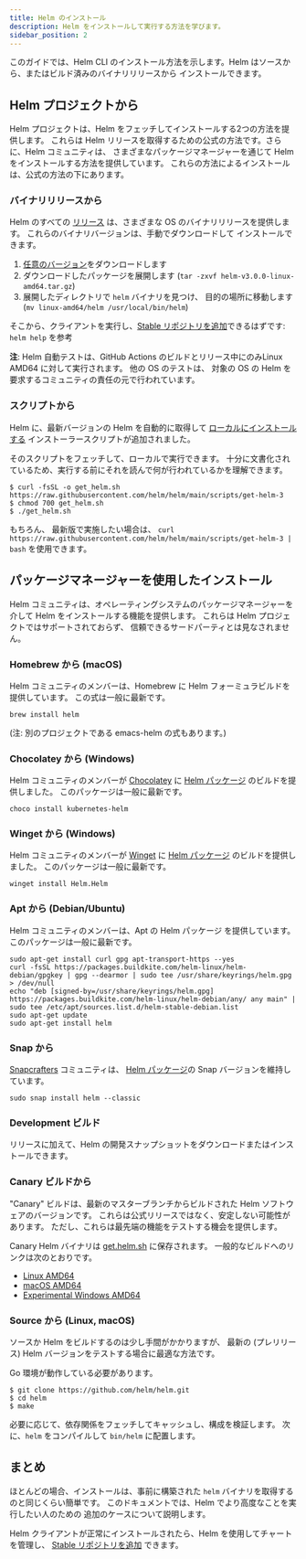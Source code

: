 ```yaml
---
title: Helm のインストール
description: Helm をインストールして実行する方法を学びます。
sidebar_position: 2
---
```


このガイドでは、Helm CLI のインストール方法を示します。Helm はソースから、またはビルド済みのバイナリリリースから
インストールできます。

## Helm プロジェクトから

Helm プロジェクトは、Helm をフェッチしてインストールする2つの方法を提供します。
これらは Helm リリースを取得するための公式の方法です。さらに、Helm コミュニティは、
さまざまなパッケージマネージャーを通じて Helm をインストールする方法を提供しています。
これらの方法によるインストールは、公式の方法の下にあります。

### バイナリリリースから

Helm のすべての [リリース](https://github.com/helm/helm/releases) は、さまざまな OS のバイナリリリースを提供します。
これらのバイナリバージョンは、手動でダウンロードして
インストールできます。

1. [任意のバージョン](https://github.com/helm/helm/releases)をダウンロードします
2. ダウンロードしたパッケージを展開します (`tar -zxvf helm-v3.0.0-linux-amd64.tar.gz`)
3. 展開したディレクトリで `helm` バイナリを見つけ、
   目的の場所に移動します (`mv linux-amd64/helm /usr/local/bin/helm`)

そこから、クライアントを実行し、[Stable リポジトリを追加](/intro/quickstart.md#initialize-a-helm-chart-repository)できるはずです: `helm help` を参考

**注**: Helm 自動テストは、GitHub Actions のビルドとリリース中にのみLinux AMD64 に対して実行されます。
他の OS のテストは、
対象の OS の Helm を要求するコミュニティの責任の元で行われています。

### スクリプトから

Helm に、最新バージョンの Helm を自動的に取得して
[ローカルにインストールする](https://raw.githubusercontent.com/helm/helm/main/scripts/get-helm-3)
インストーラースクリプトが追加されました。

そのスクリプトをフェッチして、ローカルで実行できます。
十分に文書化されているため、実行する前にそれを読んで何が行われているかを理解できます。

```console
$ curl -fsSL -o get_helm.sh https://raw.githubusercontent.com/helm/helm/main/scripts/get-helm-3
$ chmod 700 get_helm.sh
$ ./get_helm.sh
```

もちろん、
最新版で実施したい場合は、
`curl https://raw.githubusercontent.com/helm/helm/main/scripts/get-helm-3 | bash` を使用できます。


## パッケージマネージャーを使用したインストール

Helm コミュニティは、オペレーティングシステムのパッケージマネージャーを介して Helm をインストールする機能を提供します。
これらは Helm プロジェクトではサポートされておらず、
信頼できるサードパーティとは見なされません。

### Homebrew から (macOS)

Helm コミュニティのメンバーは、Homebrew に Helm フォーミュラビルドを提供しています。
この式は一般に最新です。

```console
brew install helm
```

(注: 別のプロジェクトである emacs-helm の式もあります。)

### Chocolatey から (Windows)

Helm コミュニティのメンバーが [Chocolatey](https://chocolatey.org/) に
[Helm パッケージ](https://chocolatey.org/packages/kubernetes-helm) のビルドを提供しました。
このパッケージは一般に最新です。

```console
choco install kubernetes-helm
```

### Winget から (Windows)

Helm コミュニティのメンバーが [Winget](https://learn.microsoft.com/en-us/windows/package-manager/) に
[Helm パッケージ](https://github.com/microsoft/winget-pkgs/tree/master/manifests/h/Helm/Helm) のビルドを提供しました。
このパッケージは一般に最新です。

```console
winget install Helm.Helm
```

### Apt から (Debian/Ubuntu)

Helm コミュニティのメンバーは、Apt の Helm パッケージ を提供しています。
このパッケージは一般に最新です。

```console
sudo apt-get install curl gpg apt-transport-https --yes
curl -fsSL https://packages.buildkite.com/helm-linux/helm-debian/gpgkey | gpg --dearmor | sudo tee /usr/share/keyrings/helm.gpg > /dev/null
echo "deb [signed-by=/usr/share/keyrings/helm.gpg] https://packages.buildkite.com/helm-linux/helm-debian/any/ any main" | sudo tee /etc/apt/sources.list.d/helm-stable-debian.list
sudo apt-get update
sudo apt-get install helm
```

### Snap から

[Snapcrafters](https://github.com/snapcrafters) コミュニティは、
[Helm パッケージ](https://snapcraft.io/helm)の Snap バージョンを維持しています。

```console
sudo snap install helm --classic
```

### Development ビルド

リリースに加えて、Helm の開発スナップショットをダウンロードまたはインストールできます。

### Canary ビルドから

"Canary" ビルドは、最新のマスターブランチからビルドされた Helm ソフトウェアのバージョンです。
これらは公式リリースではなく、安定しない可能性があります。
ただし、これらは最先端の機能をテストする機会を提供します。

Canary Helm バイナリは [get.helm.sh](https://get.helm.sh) に保存されます。
一般的なビルドへのリンクは次のとおりです。

- [Linux AMD64](https://get.helm.sh/helm-canary-linux-amd64.tar.gz)
- [macOS AMD64](https://get.helm.sh/helm-canary-darwin-amd64.tar.gz)
- [Experimental Windows
  AMD64](https://get.helm.sh/helm-canary-windows-amd64.zip)

### Source から (Linux, macOS)

ソースか Helm をビルドするのは少し手間がかかりますが、
最新の (プレリリース) Helm バージョンをテストする場合に最適な方法です。

Go 環境が動作している必要があります。

```console
$ git clone https://github.com/helm/helm.git
$ cd helm
$ make
```

必要に応じて、依存関係をフェッチしてキャッシュし、構成を検証します。
次に、`helm` をコンパイルして `bin/helm` に配置します。

## まとめ

ほとんどの場合、インストールは、事前に構築された `helm` バイナリを取得するのと同じくらい簡単です。
このドキュメントでは、Helm でより高度なことを実行したい人のための
追加のケースについて説明します。

Helm クライアントが正常にインストールされたら、Helm を使用してチャートを管理し、
[Stable リポジトリを追加](/intro/quickstart.md#initialize-a-helm-chart-repository) できます。
